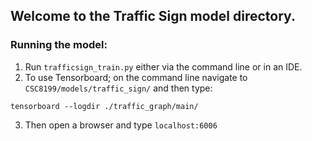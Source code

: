 ## Welcome to the Traffic Sign model directory.

### Running the model:

1. Run ```trafficsign_train.py``` either via the command line or in an IDE. 
2. To use Tensorboard; on the command line navigate to ```CSC8199/models/traffic_sign/``` and then type:

```
tensorboard --logdir ./traffic_graph/main/
```

3. Then open a browser and type ```localhost:6006```
